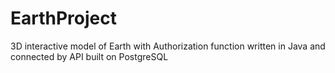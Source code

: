 # EarthProject
3D interactive model of Earth with Authorization function written in Java and connected by API built on PostgreSQL
